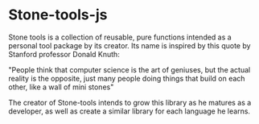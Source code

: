 # Stone-tools-js
Stone tools is a collection of reusable, pure functions intended as a personal tool package by its creator. Its name is inspired by this quote by Stanford professor Donald Knuth:

"People think that computer science is the art of geniuses, but the actual reality is the opposite, just many people doing things that build on each other, like a wall of mini stones"

The creator of Stone-tools intends to grow this library as he matures as a developer, as well as create a similar library for each language he learns.
